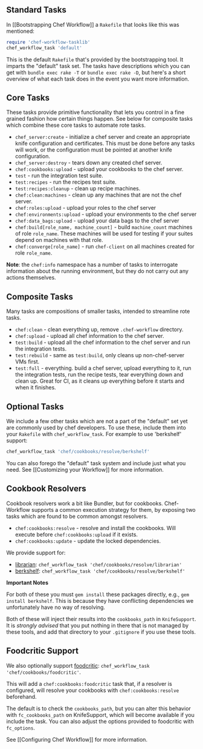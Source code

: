 Standard Tasks
--------------

In [[Bootstrapping Chef Workflow]] a `Rakefile` that looks like this was mentioned:

```ruby
require 'chef-workflow-tasklib'
chef_workflow_task 'default'
```

This is the default `Rakefile` that's provided by the bootstrapping tool. It imparts the
"default" task set. The tasks have descriptions which you can get with `bundle
exec rake -T` or `bundle exec rake -D`, but here's a short overview of what
each task does in the event you want more information.

Core Tasks
----------

These tasks provide primitive functionality that lets you control in a fine
grained fashion how certain things happen. See below for composite tasks which
combine these core tasks to automate rote tasks.

* `chef_server:create` - initialize a chef server and create an appropriate knife
  configuration and certificates. This must be done before any tasks will work,
  or the configuration must be pointed at another knife configuration.
* `chef_server:destroy` - tears down any created chef server.
* `chef:cookbooks:upload` - upload your cookbooks to the chef server.
* `test` - run the integration test suite.
* `test:recipes` - run the recipes test suite.
* `test:recipes:cleanup` - clean up recipe machines.
* `chef:clean:machines` - clean up any machines that are not the chef server.
* `chef:roles:upload` - upload your roles to the chef server
* `chef:environments:upload` - upload your environments to the chef server
* `chef:data_bags:upload` - upload your data bags to the chef server
* `chef:build[role_name, machine_count]` - build `machine_count` machines of
  role `role_name`. These machines will be used for testing if your suites
  depend on machines with that role.
* `chef:converge[role_name]` - run `chef-client` on all machines created for
  role `role_name`.

**Note**: the `chef:info` namespace has a number of tasks to interrogate
information about the running environment, but they do not carry out any
actions themselves.

Composite Tasks
---------------

Many tasks are compositions of smaller tasks, intended to streamline rote tasks.

* `chef:clean` - clean everything up, remove `.chef-workflow` directory. 
* `chef:upload` - upload all chef information to the chef server.
* `test:build` - upload all the chef information to the chef server and run the
  integration tests.
* `test:rebuild` - same as `test:build`, only cleans up non-chef-server VMs first.
* `test:full` - everything. build a chef server, upload everything to it, run
  the integration tests, run the recipe tests, tear everything down and clean
  up. Great for CI, as it cleans up everything before it starts and when it
  finishes.

Optional Tasks
--------------

We include a few other tasks which are not a part of the "default" set yet are
commonly used by chef developers. To use these, include them into your
`Rakefile` with `chef_workflow_task`. For example to use 'berkshelf' support:

```ruby
chef_workflow_task 'chef/cookbooks/resolve/berkshelf'
```

You can also forego the "default" task system and include just what you need.
See [[Customizing your Workflow]] for more information.

Cookbook Resolvers
------------------

Cookbook resolvers work a bit like Bundler, but for cookbooks. Chef-Workflow
supports a common execution strategy for them, by exposing two tasks which are
found to be common amongst resolvers.

* `chef:cookbooks:resolve` - resolve and install the cookbooks. Will execute before
  `chef:cookbooks:upload` if it exists.
* `chef:cookbooks:update` - update the locked dependencies.

We provide support for:

* [librarian](https://github.com/applicationsonline/librarian):
  `chef_workflow_task 'chef/cookbooks/resolve/librarian'`
* [berkshelf](https://github.com/RiotGames/berkshelf): `chef_workflow_task
  'chef/cookbooks/resolve/berkshelf'`

**Important Notes**

For both of these you must `gem install` these packages directly, e.g., `gem
install berkshelf`. This is because they have conflicting dependencies we
unfortunately have no way of resolving.

Both of these will inject their results into the `cookbooks_path` in
`KnifeSupport`. It is *strongly advised* that you put nothing in there that is
not managed by these tools, and add that directory to your `.gitignore` if you
use these tools.

Foodcritic Support
------------------

We also optionally support [foodcritic](https://github.com/acrmp/foodcritic):
`chef_workflow_task 'chef/cookbooks/foodcritic'`.

This will add a `chef:cookbooks:foodcritic` task that, if a resolver is configured,
will resolve your cookbooks with `chef:cookbooks:resolve` beforehand.

The default is to check the `cookbooks_path`, but you can alter this behavior
with `fc_cookbooks_path` on KnifeSupport, which will become available if you
include the task. You can also adjust the options provided to foodcritic with
`fc_options`.

See [[Configuring Chef Workflow]] for more information.
